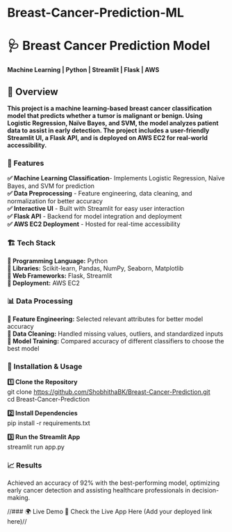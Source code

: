 # Breast-Cancer-Prediction-ML


# 🩺 Breast Cancer Prediction Model
**Machine Learning | Python | Streamlit | Flask | AWS**


## 📌 Overview
**This project is a machine learning-based breast cancer classification model that predicts whether a tumor is malignant or benign. Using Logistic Regression, Naïve Bayes, and SVM, the model analyzes patient data to assist in early detection. The project includes a user-friendly Streamlit UI, a Flask API, and is deployed on AWS EC2 for real-world accessibility.**

### 🚀 Features
**✅ Machine Learning Classification**- Implements Logistic Regression, Naïve Bayes, and SVM for prediction    
**✅ Data Preprocessing** - Feature engineering, data cleaning, and normalization for better accuracy      
**✅ Interactive UI** - Built with Streamlit for easy user interaction            
**✅ Flask API** - Backend for model integration and deployment          
**✅ AWS EC2 Deployment** - Hosted for real-time accessibility              

### 🏗️ Tech Stack
**🔹 Programming Language:** Python            
**🔹 Libraries:** Scikit-learn, Pandas, NumPy, Seaborn, Matplotlib            
**🔹 Web Frameworks:** Flask, Streamlit            
**🔹 Deployment:** AWS EC2              

### 📊 Data Processing
**🔹 Feature Engineering:** Selected relevant attributes for better model accuracy                  
**🔹 Data Cleaning:** Handled missing values, outliers, and standardized inputs                                        
**🔹 Model Training:** Compared accuracy of different classifiers to choose the best model                                          

### 🔧 Installation & Usage
**1️⃣ Clone the Repository**                                              
git clone https://github.com/ShobhithaBK/Breast-Cancer-Prediction.git                                          
cd Breast-Cancer-Prediction                                                  

**2️⃣ Install Dependencies**                                                                                    
pip install -r requirements.txt                                        

**3️⃣ Run the Streamlit App**                                                    
streamlit run app.py                                                                              

### 📈 Results
Achieved an accuracy of 92% with the best-performing model, optimizing early cancer detection and assisting healthcare professionals in decision-making.

//### 🌍 Live Demo
🔗 Check the Live App Here (Add your deployed link here)//

